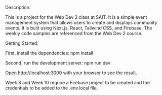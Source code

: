 Description:

This is a project for the Web Dev 2 class at SAIT. It is a simple event management system that allows users to create and displays community events. It is built using Next.js, React, Tailwind CSS, and Firebase.
The weekly code samples are referenced from the Web Dev 2 course.

Getting Started:

First, install the dependencies:
npm install

Second, run the development server:
npm run dev

Open http://localhost:3000 with your browser to see the result.

Week 8 and Week 10 require a Firebase project to be created and the credentials to be added to the .env.local file.


